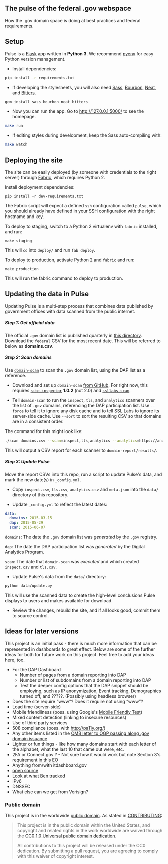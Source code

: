 ## The pulse of the federal .gov webspace

How the .gov domain space is doing at best practices and federal requirements.

## Setup

Pulse is a [Flask](http://flask.pocoo.org/) app written in **Python 3**. We recommend [pyenv](https://github.com/yyuu/pyenv) for easy Python version management.

* Install dependencies:

```bash
pip install -r requirements.txt
```

* If developing the stylesheets, you will also need [Sass](http://sass-lang.com/), [Bourbon](http://bourbon.io/), [Neat](http://neat.bourbon.io/), and [Bitters](http://bitters.bourbon.io/).

```bash
gem install sass bourbon neat bitters
```

* Now you can run the app. Go to http://127.0.0.1:5000/ to see the homepage.

```bash
make run
```

* If editing styles during development, keep the Sass auto-compiling with:

```bash
make watch
```

## Deploying the site

The site can be easily deployed (by someone with credentials to the right server) through [Fabric](https://github.com/fabric/fabric), which requires Python 2.

Install deployment dependencies:

```
pip install -r dev-requirements.txt
```

The Fabric script will expect a defined `ssh` configuration called `pulse`, which you should already have defined in your SSH configuration with the right hostname and key.

To deploy to staging, switch to a Python 2 virtualenv with `fabric` installed, and run:

```
make staging
```

This will `cd` into `deploy/` and run `fab deploy`.

To deploy to production, activate Python 2 and `fabric` and run:

```
make production
```

This will run the fabric command to deploy to production.

## Updating the data in Pulse

Updating Pulse is a multi-step process that combines data published by government offices with data scanned from the public internet.

##### Step 1: Get official data

The official `.gov` domain list is published quarterly in [this directory](https://github.com/GSA/data/tree/gh-pages/dotgov-domains). Download the `federal` CSV for the most recent date. This will be referred to below as **domains.csv**.

##### Step 2: Scan domains

Use [`domain-scan`](https://github.com/18F/domain-scan) to scan the `.gov` domain list, using the DAP list as a reference.

* Download and set up `domain-scan` [from GitHub](https://github.com/18F/domain-scan). For right now, this requires [`site-inspector`](https://rubygems.org/gems/site-inspector) **1.0.2** (not 2.0) and [`ssllabs-scan`](https://github.com/ssllabs/ssllabs-scan).

* Tell `domain-scan` to run the `inspect`, `tls`, and `analytics` scanners over the list of `.gov` domains, referencing the DAP participation list. Use `--force` to tell it to ignore any disk cache and to tell SSL Labs to ignore its server-side cache. Use `--sort` to sort the resulting CSV so that domains are in a consistent order.

The command for this might look like:

```bash
./scan domains.csv --scan=inspect,tls,analytics --analytics=https://analytics.usa.gov/data/live/second-level-domains.csv --output=domain-report --debug --force --sort
```

This will output a CSV report for each scanner to `domain-report/results/`.

##### Step 3: Update Pulse

Move the report CSVs into this repo, run a script to update Pulse's data, and mark the new date(s) in `_config.yml`.

* Copy `inspect.csv`, `tls.csv`, `analytics.csv` and `meta.json` into the `data/` directory of this repository.

* Update `_config.yml` to reflect the latest dates:

```yaml
data:
  domains: 2015-03-15
  dap: 2015-05-29
  scan: 2015-06-07
```

`domains`: The date the `.gov` domain list was *generated* by the `.gov` registry.

`dap`: The date the DAP participation list was *generated* by the Digital Analytics Program.

`scan`: The date that `domain-scan` was *executed* and which created `inspect.csv` and `tls.csv`.

* Update Pulse's data from the `data/` directory:

```bash
python data/update.py
```

This will use the scanned data to create the high-level conclusions Pulse displays to users and makes available for download.

* Review the changes, rebuild the site, and if all looks good, commit them to source control.


## Ideas for later versions

This project is an initial pass - there is much more information that can be represented in dashboards to great effect.  Below are some of the further ideas for both for future work on this project.  Feel free to add your ideas here, too.

* For the DAP Dashboard
  * Number of pages from a domain reporting into DAP
  * Number or list of subdomains from a domain reporting into DAP
  * Test the deeper config options that the DAP snippet should be employing, such as IP anonymization, Event tracking, Demographics turned off, and ?????.  (Possibly using headless browser)
* Does the site require “www”? Does it require not using “www”?
* Load time (server-side)
* Mobile friendliness (poss. using Google's [Mobile Friendly Test](http://www.nextgov.com/mobile/2015/04/here-are-agency-websites-google-doesnt-think-are-mobile-friendly/110812/?oref=ng-relatedstories))
* Mixed content detection (linking to insecure resources)
* Use of third party services
* 508 compliance (poss. with http://pa11y.org/)
* Any other items listed in the [OMB letter to OGP passing along .gov domain issuance](https://www.whitehouse.gov/sites/default/files/omb/egov/memo/policies-for-dot-gov-domain-issuance-for-federal-agency-public-websites.pdf)
* Lighter or fun things - like how many domains start with each letter of the alphabet, what the last 10 that came out were, etc.
* 2FA or Connect.gov ?  - Not sure how it would work but note Section 3's requirement [in this EO](https://www.whitehouse.gov/the-press-office/2014/10/17/executive-order-improving-security-consumer-financial-transactions)
* Anything from/with itdashboard.gov
* [open source](https://github.com/18F/pulse/issues/204)
* [Look at what Ben tracked](http://ben.balter.com/2011/09/07/analysis-of-federal-executive-domains/)
* IPv6
* DNSSEC
* What else can we get from Verisign?


### Public domain

This project is in the worldwide [public domain](LICENSE.md). As stated in [CONTRIBUTING](CONTRIBUTING.md):

> This project is in the public domain within the United States, and copyright and related rights in the work worldwide are waived through the [CC0 1.0 Universal public domain dedication](https://creativecommons.org/publicdomain/zero/1.0/).
>
> All contributions to this project will be released under the CC0 dedication. By submitting a pull request, you are agreeing to comply with this waiver of copyright interest.
